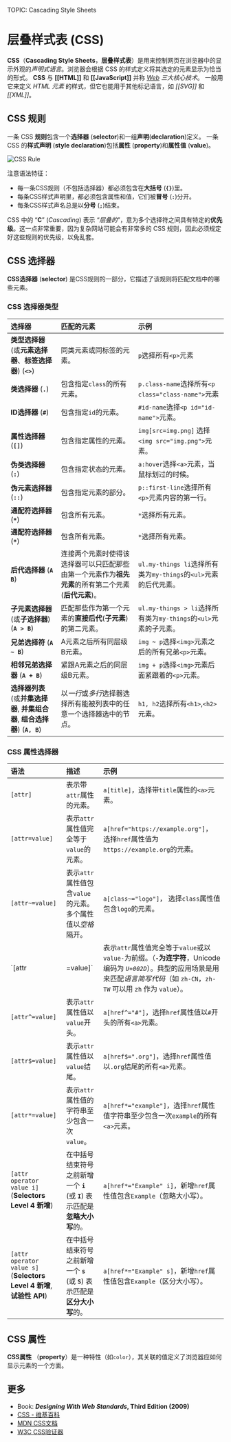 TOPIC: Cascading Style Sheets

# 层叠样式表 (CSS)

**CSS**（**Cascading Style Sheets**，**层叠样式表**）是用来控制网页在浏览器中的显示外观的*声明式语言*。浏览器会根据 CSS 的样式定义将其选定的元素显示为恰当的形式。
**CSS** 与 **[[HTML]]** 和 **[[JavaScript]]** 并称 *[Web](/zh-hans/glossary/World_Wide_Web) 三大核心技术*。
一般用它来定义 *HTML 元素* 的样式，但它也能用于其他标记语言，如 *[[SVG]]* 和 *[[XML]]*。

## CSS 规则

一条 CSS **规则**包含一个**选择器** (**selector**)和一组**声明**(**declaration**)定义。
一条 CSS 的**样式声明** (**style declaration**)包括**属性** (**property**)和**属性值**  (**value**)。

![CSS Rule](/media/glossary__css-rule.png)

注意语法特征：

- 每一条CSS规则（不包括选择器）都必须包含在**大括号** (**`{}`**)里。
- 每条CSS样式声明里，都必须包含属性和值，它们被**冒号** (**`:`**)分开。
- 每条CSS样式声名总是以**分号** (**`;`**)结束。

CSS 中的 “**C**” (*Cascading*) 表示 “*层叠的*”，意为多个选择符之间具有特定的**优先级**。这一点非常重要，因为复杂网站可能会有非常多的 CSS 规则，因此必须规定好这些规则的优先级，以免乱套。

## CSS 选择器

**CSS选择器** (**selector**) 是CSS规则的一部分，它描述了该规则将匹配文档中的哪些元素。

### CSS 选择器类型

| 选择器 | 匹配的元素 | 示例 |
| :-- | :-- | :-- |
| **类型选择器** (或**元素选择器**、**标签选择器**) (**`<>`**) | 同类元素或同标签的元素。| `p`选择所有`<p>`元素 |
| **类选择器** (**`.`**) | 包含指定`class`的所有元素。| `p.class-name`选择所有`<p class="class-name">`元素 |
| **ID选择器** (**`#`**) | 包含指定`id`的元素。| `#id-name`选择`<p id="id-name">`元素。|
| **属性选择器** (**`[]`**) | 包含指定属性的元素。| `img[src=img.png]` 选择`<img src="img.png">`元素。|
| **伪类选择器** (**`:`**) | 包含指定状态的元素。| `a:hover`选择`<a>`元素，当鼠标划过的时候。|
| **伪元素选择器** (**`::`**) | 包含指定元素的部分。 | `p::first-line`选择所有`<p>`元素内容的第一行。|
| **通配符选择器** (**`*`**) | 包含所有元素。 | `*`选择所有元素。|
| **通配符选择器** (**`*`**) | 包含所有元素。 | `*`选择所有元素。|
| **后代选择器** (**`A B`**) | 连接两个元素时使得该选择器可以只匹配那些由第一个元素作为**祖先元素**的所有第二个元素(**后代元素**)。 | `ul.my-things li`选择所有类为`my-things`的`<ul>`元素的后代元素。|
| **子元素选择器** (或**子选择器**) (**`A > B`**) | 匹配那些作为第一个元素的**直接后代**(**子元素**)的第二元素。| `ul.my-things > li`选择所有类为`my-things`的`<ul>`元素的子元素。|
| **兄弟选择符** (**`A ~ B`**) | A元素之后所有同层级B元素。| `img ~ p`选择`<img>`元素之后的所有兄弟`<p>`元素。 |
| **相邻兄弟选择器** (**`A + B`**) | 紧跟A元素之后的同层级B元素。| `img + p`选择`<img>`元素后面紧跟着的`<p>`元素。 |
| **选择器列表** (或**并集选择器**, **并集组合器**, **组合选择器**) (**`A, B`**) | 以*一行*或*多行*选择器选择所有能被列表中的任意一个选择器选中的节点。| `h1, h2`选择所有`<h1>`,`<h2>`元素。 |

### CSS 属性选择器

| 语法 | 描述 | 示例 |
| :-- | :-- | :-- |
| `[attr]` | 表示带`attr`属性的元素。| `a[title]`，选择带`title`属性的`<a>`元素。|
| `[attr=value]` | 表示`attr`属性值完全等于`value`的元素。| `a[href="https://example.org"]`， 选择`href`属性值为`https://example.org`的元素。|
| `[attr~=value]` | 表示`attr`属性值包含`value`的元素。多个属性值以*空格*隔开。| `a[class~="logo"]`， 选择`class`属性值包含`logo`的元素。|
| `[attr|=value]` | 表示`attr`属性值完全等于`value`或以`value-`为前缀。（**`-`**为**连字符**，Unicode 编码为 *`U+002D`*）。典型的应用场景是用来匹配*语言简写代码*（如 `zh-CN`，`zh-TW` 可以用 `zh` 作为 `value`）。| `div[lang|="zh"]`，选择所有内容为中文的`<div>`元素，不管是简体中文 (`zh-CN`)还是繁体中文 (`zh-TW`)。|
| `[attr^=value]` | 表示`attr`属性值以`value`开头。| `a[href^="#"]`，选择`href`属性值以`#`开头的所有`<a>`元素。|
| `[attr$=value]` | 表示`attr`属性值以`value`结尾。| `a[href$=".org"]`，选择`href`属性值以`.org`结尾的所有`<a>`元素。|
| `[attr*=value]` | 表示`attr`属性值的字符串至少包含一次`value`。| `a[href*="example"]`，选择`href`属性值字符串至少包含一次`example`的所有`<a>`元素。|
| `[attr operator value i]` (**Selectors Level 4 新增**) | 在中括号结束符号之前新增一个 **`i`** (或 **`I`**) 表示匹配是**忽略大小写**的。| `a[href*="Example" i]`，新增`href`属性值包含`Example`（忽略大小写）。|
| `[attr operator value s]` (**Selectors Level 4 新增**, **试验性 API**) | 在中括号结束符号之前新增一个 **`s`** (或 **`S`**) 表示匹配是**区分大小写**的。| `a[href*="Example" s]`，新增`href`属性值包含`Example`（区分大小写）。 |

## CSS 属性

**CSS属性** （**property**）是一种特性（如`color`），其关联的值定义了浏览器应如何显示元素的一个方面。

## 更多

- Book: ***Designing With Web Standards*, Third Edition (2009)**
- [CSS - 维基百科](https://en.wikipedia.org/wiki/CSS)
- [MDN CSS文档](https://developer.mozilla.org/en-US/docs/Web/CSS "MDN CSS文档")
- [W3C CSS验证器](http://jigsaw.w3.org/css-validator/ "W3C CSS验证器")
